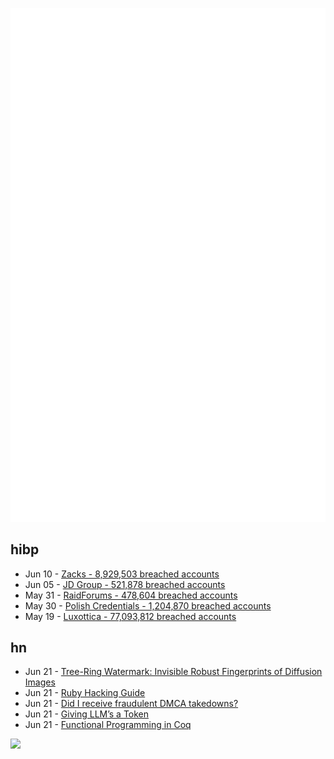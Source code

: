 ![Metrics](https://raw.githubusercontent.com/phixion/phixion/master/metrics.svg)

## hibp

<!--
for https://github.com/phixion/phixion/blob/main/.github/workflows/feeds.yml
-->
<!--START_SECTION:haveibeenpwnd-->
- Jun 10 - [Zacks - 8,929,503 breached accounts](https://haveibeenpwned.com/PwnedWebsites#Zacks)
- Jun 05 - [JD Group - 521,878 breached accounts](https://haveibeenpwned.com/PwnedWebsites#JDGroup)
- May 31 - [RaidForums - 478,604 breached accounts](https://haveibeenpwned.com/PwnedWebsites#RaidForums)
- May 30 - [Polish Credentials - 1,204,870 breached accounts](https://haveibeenpwned.com/PwnedWebsites#PolishCredentials)
- May 19 - [Luxottica - 77,093,812 breached accounts](https://haveibeenpwned.com/PwnedWebsites#Luxottica)
<!--END_SECTION:haveibeenpwnd-->

## hn

<!--
for https://github.com/phixion/phixion/blob/main/.github/workflows/feeds.yml
-->
<!--START_SECTION:hn-->
- Jun 21 - [Tree-Ring Watermark: Invisible Robust Fingerprints of Diffusion Images](https://arxiv.org/abs/2305.20030)
- Jun 21 - [Ruby Hacking Guide](https://ruby-hacking-guide.github.io)
- Jun 21 - [Did I receive fraudulent DMCA takedowns?](https://incoherency.co.uk/blog/stories/hardbin-fake-takedowns.html)
- Jun 21 - [Giving LLM’s a <Backspace> Token](https://arxiv.org/abs/2306.05426)
- Jun 21 - [Functional Programming in Coq](https://softwarefoundations.cis.upenn.edu/lf-current/Basics.html)
<!--END_SECTION:hn-->

<!--
for https://yhype.me
-->
![](https://hit.yhype.me/github/profile?user_id=13013670)

